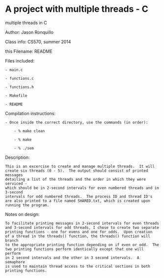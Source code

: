 A project with multiple threads - C
====================

multiple threads in C

Author:  Jason Ronquillo

Class info:  CS570, summer 2014

this Filename:  README

Files included:

	- main.c 
	
	- functions.c
	
	- functions.h
	
	- Makefile
	
	- README

Compilation instructions:

	- Once inside the correct directory, use the commands (in order):
	
		- % make clean
		
		- % make
		
		- % ./sem

Description:

	This is an excercise to create and manage multiple threads.  It will 
	create six threads (0 - 5).  The output should consist of printed messages 
	detailing a list of the threads and the order in which they were serviced - 
	which should be in 2-second intervals for even numbered threads and in 3-second 
	intervals for odd numbered threads.  The process ID and thread ID's 
	are also printed to a file named SHARED.txt, which is created upon 
	running the program.  

Notes on design:

	To facilitate printing messages in 2-second intervals for even threads
	and 3-second intervals for odd threads, I chose to create two separate
	printing functions - one for evens and one for odds.  Upon creation
	of a thread in the threads() function, the threads() function will branch
	to the appropriate printing function depending on if even or odd.  The 
	two printing functions perform identically except that one will perform
	in 2 second intervals and the other in 3 second intervals.  A semaphore
	is used to maintain thread access to the critical sections in both 
	printing functions.

